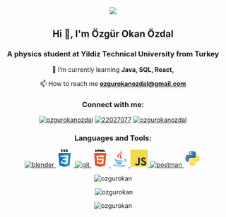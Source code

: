 
<div align="middle" style="text-align: center;">
         <img  width="800" src=https://github.com/ozgurokan/ozgurokan/assets/67616217/a4b47804-3718-470a-b2d3-05bfc13ac2de">
</div>

<div align="middle" style="text-align: center;" >
<h2 align="center">Hi 👋, I'm Özgür Okan Özdal</h1>
<h3 align="center">A physics student at Yildiz Technical University from Turkey</h3>

 🌱 I’m currently learning **Java, SQL, React,**

 📫 How to reach me **ozgurokanozdal@gmail.com**
 </div>

<div align="middle" style="text-align: center;" >
<h3>Connect with me:</h3>
<p >
<a href="https://linkedin.com/in/ozgurokanozdal" target="blank"><img  src="https://raw.githubusercontent.com/rahuldkjain/github-profile-readme-generator/master/src/images/icons/Social/linked-in-alt.svg" alt="ozgurokanozdal" height="30" width="40" /></a>
<a href="https://stackoverflow.com/users/22027077" target="blank"><img src="https://raw.githubusercontent.com/rahuldkjain/github-profile-readme-generator/master/src/images/icons/Social/stack-overflow.svg" alt="22027077" height="30" width="40" /></a>
<a href="https://www.hackerrank.com/ozgurokanozdal" target="blank"><img  src="https://raw.githubusercontent.com/rahuldkjain/github-profile-readme-generator/master/src/images/icons/Social/hackerrank.svg" alt="ozgurokanozdal" height="30" width="40" /></a>
</p>
</div>

<div align="middle" style="text-align: center;" >
<h3 >Languages and Tools:</h3>
<p > <a href="https://www.blender.org/" target="_blank" rel="noreferrer"> <img src="https://download.blender.org/branding/community/blender_community_badge_white.svg" alt="blender" width="40" height="40"/> </a> <a href="https://www.w3schools.com/css/" target="_blank" rel="noreferrer"> <img src="https://raw.githubusercontent.com/devicons/devicon/master/icons/css3/css3-original-wordmark.svg" alt="css3" width="40" height="40"/> </a> <a href="https://git-scm.com/" target="_blank" rel="noreferrer"> <img src="https://www.vectorlogo.zone/logos/git-scm/git-scm-icon.svg" alt="git" width="40" height="40"/> </a> <a href="https://www.w3.org/html/" target="_blank" rel="noreferrer"> <img src="https://raw.githubusercontent.com/devicons/devicon/master/icons/html5/html5-original-wordmark.svg" alt="html5" width="40" height="40"/> </a> <a href="https://www.java.com" target="_blank" rel="noreferrer"> <img src="https://raw.githubusercontent.com/devicons/devicon/master/icons/java/java-original.svg" alt="java" width="40" height="40"/> </a> <a href="https://developer.mozilla.org/en-US/docs/Web/JavaScript" target="_blank" rel="noreferrer"> <img src="https://raw.githubusercontent.com/devicons/devicon/master/icons/javascript/javascript-original.svg" alt="javascript" width="40" height="40"/> </a> <a href="https://postman.com" target="_blank" rel="noreferrer"> <img src="https://www.vectorlogo.zone/logos/getpostman/getpostman-icon.svg" alt="postman" width="40" height="40"/> </a> <a href="https://www.python.org" target="_blank" rel="noreferrer"> <img src="https://raw.githubusercontent.com/devicons/devicon/master/icons/python/python-original.svg" alt="python" width="40" height="40"/> </a> </p>
</div>

<div align="center" style="text-align: center;" > <p><img  width="300" src="https://github-readme-stats.vercel.app/api/top-langs?username=ozgurokan&show_icons=true&locale=en&layout=compact" alt="ozgurokan" /></p>

<p>&nbsp;<img width="300"  src="https://github-readme-stats.vercel.app/api?username=ozgurokan&show_icons=true&locale=en" alt="ozgurokan" /></p>

<p><img width="400"  src="https://github-readme-streak-stats.herokuapp.com/?user=ozgurokan&" alt="ozgurokan" /></p> </div>

